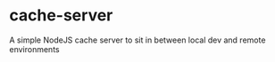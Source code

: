 cache-server
============

A simple NodeJS cache server to sit in between local dev and remote environments